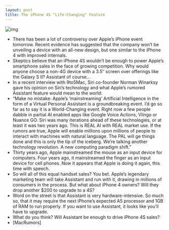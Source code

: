 ```yaml
---
layout: post
title: The iPhone 4S "Life-Changing" Feature
---
```

![img](http://media.idownloadblog.com/wp-content/uploads/2011/09/assistant-e1317665600789.jpg)
* There has been a lot of controversy over Apple’s iPhone event tomorrow. Recent evidence has suggested that the company won’t be unveiling a device with an all-new design, but one similar to the iPhone 4 with improved internals.
* Skeptics believe that an iPhone 4S wouldn’t be enough to power Apple’s smartphone sales in the face of growing competition. Why would anyone choose a non-4G device with a 3.5″ screen over offerings like the Galaxy S II? Assistant of course…
* In a recent interview with 9to5Mac, Siri co-founder Norman Winarksy gave his opinion on Siri’s technology and what Apple’s rumored Assistant feature would mean to the world:
* “Make no mistake: Apple’s ‘mainstreaming’ Artificial Intelligence in the form of a Virtual Personal Assistant is a groundbreaking event. I’d go so far as to say it is a World-Changing event. Right now a few people dabble in partial AI enabled apps like Google Voice Actions, Vlingo or Nuance GO. Siri was many iterations ahead of these technologies, or at least it was two years ago. This is REAL AI with REAL market use. If the rumors are true, Apple will enable millions upon millions of people to interact with machines with natural language. The PAL will ge things done and this is only the tip of the iceberg. We’re talking another technology revolution. A new computing paradigm shift.”
* Thirty years ago, Apple mainstreamed the mouse as an input device for computers. Four years ago, it mainstreamed the finger as an input device for cell phones. Now it appears that Apple is doing it again, this time with speech.
* So will all of this equal handset sales? You bet. Apple’s legendary marketing team will take Assistant and run with it, drawing in millions of consumers in the process. But what about iPhone 4 owners? Will they drop another $200 to upgrade to a 4S?
* Word on the street is that Assistant is very hardware-intensive. So much so, that it may require the next iPhone’s expected A5 processor and 1GB of RAM to run properly. If you want to use Assistant, it looks like you’ll have to upgrade.
* What do you think? Will Assistant be enough to drive iPhone 4S sales?
* [MacRumors]

